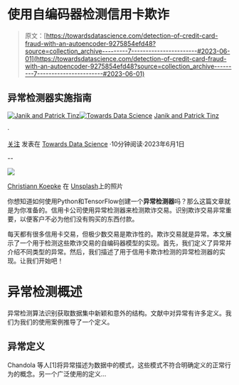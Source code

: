 # 使用自编码器检测信用卡欺诈

> 原文：[https://towardsdatascience.com/detection-of-credit-card-fraud-with-an-autoencoder-9275854efd48?source=collection_archive---------7-----------------------#2023-06-01](https://towardsdatascience.com/detection-of-credit-card-fraud-with-an-autoencoder-9275854efd48?source=collection_archive---------7-----------------------#2023-06-01)

## 异常检测器实施指南

[](https://tinztwinspro.medium.com/?source=post_page-----9275854efd48--------------------------------)[![Janik and Patrick Tinz](../Images/a08aa54f553f606ef5df86f9411c36ac.png)](https://tinztwinspro.medium.com/?source=post_page-----9275854efd48--------------------------------)[](https://towardsdatascience.com/?source=post_page-----9275854efd48--------------------------------)[![Towards Data Science](../Images/a6ff2676ffcc0c7aad8aaf1d79379785.png)](https://towardsdatascience.com/?source=post_page-----9275854efd48--------------------------------) [Janik and Patrick Tinz](https://tinztwinspro.medium.com/?source=post_page-----9275854efd48--------------------------------)

·

[关注](https://medium.com/m/signin?actionUrl=https%3A%2F%2Fmedium.com%2F_%2Fsubscribe%2Fuser%2F4eb5d9652d9e&operation=register&redirect=https%3A%2F%2Ftowardsdatascience.com%2Fdetection-of-credit-card-fraud-with-an-autoencoder-9275854efd48&user=Janik+and+Patrick+Tinz&userId=4eb5d9652d9e&source=post_page-4eb5d9652d9e----9275854efd48---------------------post_header-----------) 发表在 [Towards Data Science](https://towardsdatascience.com/?source=post_page-----9275854efd48--------------------------------) ·10分钟阅读·2023年6月1日[](https://medium.com/m/signin?actionUrl=https%3A%2F%2Fmedium.com%2F_%2Fvote%2Ftowards-data-science%2F9275854efd48&operation=register&redirect=https%3A%2F%2Ftowardsdatascience.com%2Fdetection-of-credit-card-fraud-with-an-autoencoder-9275854efd48&user=Janik+and+Patrick+Tinz&userId=4eb5d9652d9e&source=-----9275854efd48---------------------clap_footer-----------)

--

[](https://medium.com/m/signin?actionUrl=https%3A%2F%2Fmedium.com%2F_%2Fbookmark%2Fp%2F9275854efd48&operation=register&redirect=https%3A%2F%2Ftowardsdatascience.com%2Fdetection-of-credit-card-fraud-with-an-autoencoder-9275854efd48&source=-----9275854efd48---------------------bookmark_footer-----------)![](../Images/ead0f960668e0c078768fd7ab039672b.png)

[Christiann Koepke](https://unsplash.com/@christiannkoepke?utm_source=medium&utm_medium=referral) 在 [Unsplash](https://unsplash.com/?utm_source=medium&utm_medium=referral)上的照片

你想知道如何使用Python和TensorFlow创建一个**异常检测器**吗？那么这篇文章就是为你准备的。信用卡公司使用异常检测器来检测欺诈交易。识别欺诈交易非常重要，以便客户不必为他们没有购买的东西付款。

每天都有很多信用卡交易，但极少数交易是欺诈性的。欺诈交易就是异常。本文展示了一个用于检测这些欺诈交易的自编码器模型的实现。首先，我们定义了异常并介绍不同类型的异常。然后，我们描述了用于信用卡欺诈检测的异常检测器的实现。让我们开始吧！

# 异常检测概述

异常检测算法识别获取数据集中新颖和意外的结构。文献中对异常有许多定义。我们为我们的使用案例推导了一个定义。

## 异常定义

Chandola 等人[1]将异常描述为数据中的模式，这些模式不符合明确定义的正常行为的概念。另一个广泛使用的定义…
